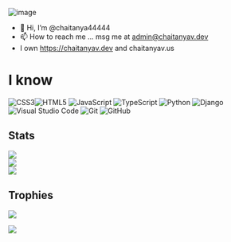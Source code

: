 
![image](https://github.com/chaitanya44444/chaitanya44444/assets/93338022/bbcbf739-d883-46d8-85e6-c47660da8d5b)
- 👋 Hi, I’m @chaitanya44444
- 📫 How to reach me ... msg me at admin@chaitanyav.dev 
-  I own https://chaitanyav.dev and chaitanyav.us
 # I know
 ![CSS3](https://img.shields.io/badge/css3-%231572B6.svg?style=for-the-badge&logo=css3&logoColor=white)![HTML5](https://img.shields.io/badge/html5-%23E34F26.svg?style=for-the-badge&logo=html5&logoColor=white) ![JavaScript](https://img.shields.io/badge/javascript-%23323330.svg?style=for-the-badge&logo=javascript&logoColor=%23F7DF1E) ![TypeScript](https://img.shields.io/badge/typescript-%23007ACC.svg?style=for-the-badge&logo=typescript&logoColor=white) ![Python](https://img.shields.io/badge/python-306998?style=for-the-badge&logo=python&logoColor=white) ![Django](https://img.shields.io/badge/django-%23092E20.svg?style=for-the-badge&logo=django&logoColor=white) ![Visual Studio Code](https://img.shields.io/badge/Visual%20Studio%20Code-0078d7.svg?style=for-the-badge&logo=visual-studio-code&logoColor=white)
![Git](https://img.shields.io/badge/git-%23F05033.svg?style=for-the-badge&logo=git&logoColor=white)
![GitHub](https://img.shields.io/badge/github-%23121011.svg?style=for-the-badge&logo=github&logoColor=white)

 
## Stats
![](https://github-readme-stats.vercel.app/api?username=chaitanya44444&private_count=true&show_icons=true&theme=tokyonight)<br/>
![](https://github-readme-streak-stats.herokuapp.com/?user=chaitanya44444&theme=tokyonight&hide_border=false)<br/>
![](https://github-readme-stats.vercel.app/api/top-langs/?username=chaitanya44444&theme=tokyonight&hide_border=false&include_all_commits=false&count_private=false&layout=compact)


## Trophies
![](https://github-profile-trophy.vercel.app/?username=chaitanya44444&theme=tokyonight&no-frame=false&no-bg=true&margin-w=4)


[![](https://visitcount.itsvg.in/api?id=XchaitanyaX&label=Profile%20Views&color=1&icon=2&pretty=false)](https://visitcount.itsvg.in) 


<!---
chaitanya44444/chaitanya44444 is a ✨ special ✨ repository because its `README.md` (this file) appears on your GitHub profile.
You can click the Preview link to take a look at your changes.
--->

